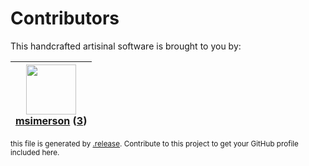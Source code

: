 # Contributors

This handcrafted artisinal software is brought to you by:

| <img height="80" src="https://avatars.githubusercontent.com/u/261635?v=4"><br><a href="https://github.com/msimerson">msimerson</a> (<a href="https://github.com/haraka/haraka-plugin-bounce/commits?author=msimerson">3</a>) |
| :--------------------------------------------------------------------------------------------------------------------------------------------------------------------------------------------------------------------------: |

<sub>this file is generated by [.release](https://github.com/msimerson/.release).
Contribute to this project to get your GitHub profile included here.</sub>
